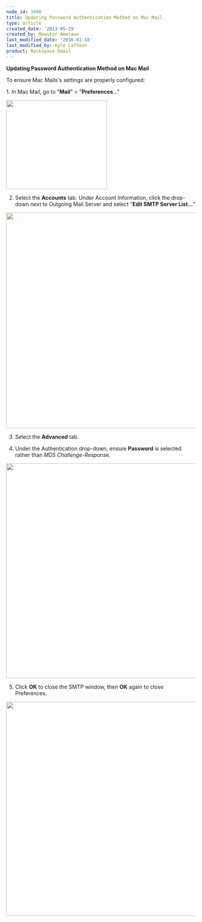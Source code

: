 ```yaml
---
node_id: 3490
title: Updating Password Authentication Method on Mac Mail
type: article
created_date: '2013-05-29'
created_by: Mawutor Amesawu
last_modified_date: '2016-01-18'
last_modified_by: Kyle Laffoon
product: Rackspace Email
---
```


**Updating Password Authentication Method on Mac Mail**

To ensure Mac Mails's settings are properly configured:

1\. In Mac Mail, go to "**Mail**" &gt; "**Preferences**..."

<img src="https://8026b2e3760e2433679c-fffceaebb8c6ee053c935e8915a3fbe7.ssl.cf2.rackcdn.com/field/image/1_49.png" width="268" height="236" />

2. Select the **Accounts** tab.  Under Account Information, click the
drop-down next to Outgoing Mail Server and select "**Edit SMTP Server
List...**"

<img src="https://8026b2e3760e2433679c-fffceaebb8c6ee053c935e8915a3fbe7.ssl.cf2.rackcdn.com/field/image/2_46.png" width="549" height="572" />

3. Select the **Advanced** tab.

4. Under the Authentication drop-down, ensure **Password** is selected
rather than *MD5 Challenge-Respons*e.

<img src="https://8026b2e3760e2433679c-fffceaebb8c6ee053c935e8915a3fbe7.ssl.cf2.rackcdn.com/field/image/3_44.png" width="551" height="570" />

5. Click **OK** to close the SMTP window, then **OK** again to close
Preferences.

<img src="https://8026b2e3760e2433679c-fffceaebb8c6ee053c935e8915a3fbe7.ssl.cf2.rackcdn.com/field/image/4_37.png" width="552" height="568" />

